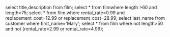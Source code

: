 select title,description from film;
select * from filmwhere length >60 and length<75;
select * from film where rental_rate=0.99 and replacement_cost=12.99 or replacement_cost=28.99;
select last_name from customer where first_name='Mary';
select * from film where not length>50 and not (rental_rate=2.99 or rental_rate=4.99);

